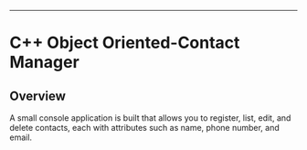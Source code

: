 ---
# C++ Object Oriented-Contact Manager
## Overview
A small console application is built that allows you to register, list, edit, and delete contacts, each with attributes such as name, phone number, and email.

